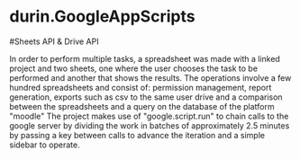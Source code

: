 # durin.GoogleAppScripts

#Sheets API & Drive API

In order to perform multiple tasks, a spreadsheet was made with a linked project and two sheets, one where the user chooses the task to be performed and another that shows the results. The operations involve a few hundred spreadsheets and consist of: permission management, report generation, exports such as csv to the same user drive and a comparison between the spreadsheets and a query on the database of the platform "moodle" The project makes use of "google.script.run" to chain calls to the google server by dividing the work in batches of approximately 2.5 minutes by passing a key between calls to advance the iteration and a simple sidebar to operate.
